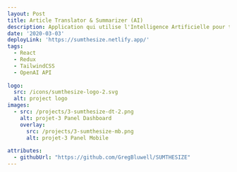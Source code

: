 ```yaml
---
layout: Post
title: Article Translator & Summarizer (AI)
description: Application qui utilise l'Intelligence Artificielle pour traduire et résumer des articles présents sur Web. (Blogs, Réseaux Sociaux, Médias...).
date: '2020-03-03'
deployLink: 'https://sumthesize.netlify.app/'
tags:
  - React
  - Redux
  - TailwindCSS
  - OpenAI API
  
logo:
  src: /icons/sumthesize-logo-2.svg
  alt: project logo
images:
  - src: /projects/3-sumthesize-dt-2.png
    alt: projet-3 Panel Dashboard
    overlay:
      src: /projects/3-sumthesize-mb.png
      alt: projet-3 Panel Mobile
  
attributes:
  - githubUrl: "https://github.com/GregBluwell/SUMTHESIZE"
---
```

 
